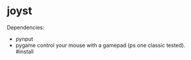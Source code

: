 # joyst
Dependencies:
  - pynput
  - pygame
control your mouse with a gamepad (ps one classic tested).
#install

